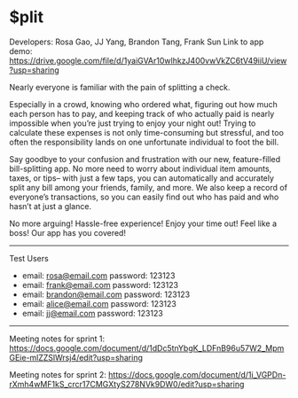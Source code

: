 # $plit

Developers: Rosa Gao, JJ Yang, Brandon Tang, Frank Sun
Link to app demo: https://drive.google.com/file/d/1yaiGVAr10wlhkzJ400vwVkZC6tV49iiU/view?usp=sharing

Nearly everyone is familiar with the pain of splitting a check.


Especially in a crowd, knowing who ordered what, figuring out how much each person has to pay, and keeping track of who actually paid is nearly impossible when you’re just trying to enjoy your night out! Trying to calculate these expenses is not only time-consuming but stressful, and too often the responsibility lands on one unfortunate individual to foot the bill.


Say goodbye to your confusion and frustration with our new, feature-filled bill-splitting app. No more need to worry about individual item amounts, taxes, or tips– with just a few taps, you can automatically and accurately split any bill among your friends, family, and more. We also keep a record of everyone’s transactions, so you can easily find out who has paid and who hasn’t at just a glance.

No more arguing! Hassle-free experience! Enjoy your time out! Feel like a boss! Our app has you covered!


------

Test Users
- email: rosa@email.com
  password: 123123
- email: frank@email.com
  password: 123123
- email: brandon@email.com
  password: 123123
- email: alice@email.com
  password: 123123
- email: jj@email.com
  password: 123123

------
Meeting notes for sprint 1:
https://docs.google.com/document/d/1dDc5tnYbgK_LDFnB96u57W2_MpmGEie-mlZZSlWrsj4/edit?usp=sharing

Meeting notes for sprint 2:
https://docs.google.com/document/d/1i_VGPDn-rXmh4wMF1kS_crcr17CMGXtyS278NVk9DW0/edit?usp=sharing

